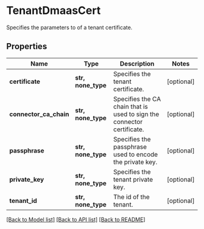 # TenantDmaasCert

Specifies the parameters to of a tenant certificate.

## Properties
Name | Type | Description | Notes
------------ | ------------- | ------------- | -------------
**certificate** | **str, none_type** | Specifies the tenant certificate. | [optional] 
**connector_ca_chain** | **str, none_type** | Specifies the CA chain that is used to sign the connector certificate. | [optional] 
**passphrase** | **str, none_type** | Specifies the passphrase used to encode the private key. | [optional] 
**private_key** | **str, none_type** | Specifies the tenant private key. | [optional] 
**tenant_id** | **str, none_type** | The id of the tenant. | [optional] 

[[Back to Model list]](../README.md#documentation-for-models) [[Back to API list]](../README.md#documentation-for-api-endpoints) [[Back to README]](../README.md)


